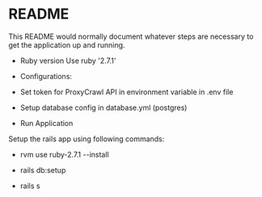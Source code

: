# README

This README would normally document whatever steps are necessary to get the
application up and running.


* Ruby version
Use  ruby '2.7.1'

* Configurations:
- Set token for ProxyCrawl API in environment variable in .env file

- Setup database config in database.yml (postgres)

* Run Application

 Setup the rails app using following commands:

 - rvm use ruby-2.7.1 --install
 
 - rails db:setup
 
 - rails s


